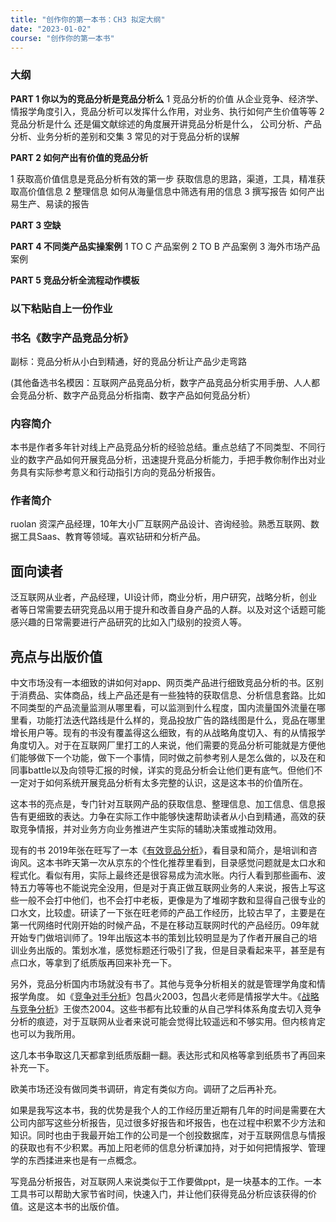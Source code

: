 ```yaml
---
title: "创作你的第一本书：CH3 拟定大纲"
date: "2023-01-02"
course: "创作你的第一本书"
---
```


### 大纲

**PART 1 你以为的竞品分析是竞品分析么**
1 竞品分析的价值
    从企业竞争、经济学、情报学角度引入，竞品分析可以发挥什么作用，对业务、执行如何产生价值等等
2 竞品分析是什么
    还是偏文献综述的角度展开讲竞品分析是什么，
    公司分析、产品分析、业务分析的差别和交集
3 常见的对于竞品分析的误解

**PART 2 如何产出有价值的竞品分析**

1 获取高价值信息是竞品分析有效的第一步
  获取信息的思路，渠道，工具，精准获取高价值信息
2 整理信息 如何从海量信息中筛选有用的信息
3 撰写报告 如何产出易生产、易读的报告

**PART 3 空缺**

**PART 4 不同类产品实操案例**
1 TO C 产品案例
2 TO B 产品案例
3 海外市场产品案例

**PART 5 竞品分析全流程动作模板**


### 以下粘贴自上一份作业

### 书名《数字产品竞品分析》
副标：竞品分析从小白到精通，好的竞品分析让产品少走弯路

(其他备选书名模因：互联网产品竞品分析，数字产品竞品分析实用手册、人人都会竞品分析、数字产品竞品分析指南、数字产品如何竞品分析）

### 内容简介

本书是作者多年针对线上产品竞品分析的经验总结。重点总结了不同类型、不同行业的数字产品如何开展竞品分析，迅速提升竞品分析能力，手把手教你制作出对业务具有实际参考意义和行动指引方向的竞品分析报告。

### 作者简介
ruolan 资深产品经理，10年大小厂互联网产品设计、咨询经验。熟悉互联网、数据工具Saas、教育等领域。喜欢钻研和分析产品。


## 面向读者
泛互联网从业者，产品经理，UI设计师，商业分析，用户研究，战略分析，创业者等日常需要去研究竞品以用于提升和改善自身产品的人群。以及对这个话题可能感兴趣的日常需要进行产品研究的比如入门级别的投资人等。

## 亮点与出版价值
中文市场没有一本细致的讲如何对app、网页类产品进行细致竞品分析的书。区别于消费品、实体商品，线上产品还是有一些独特的获取信息、分析信息套路。比如不同类型的产品流量监测从哪里看，可以监测到什么程度，国内流量国外流量在哪里看，功能打法迭代路线是什么样的，竞品投放广告的路线图是什么，竞品在哪里增长用户等。现有的书没有覆盖得这么细致，有的从战略角度切入、有的从情报学角度切入。对于在互联网厂里打工的人来说，他们需要的竞品分析可能就是方便他们能够做下一个功能，做下一个事情，同时做之前参考别人是怎么做的，以及在和同事battle以及向领导汇报的时候，详实的竞品分析会让他们更有底气。但他们不一定对于如何系统开展竞品分析有太多完整的认识，这是这本书的价值所在。

这本书的亮点是，专门针对互联网产品的获取信息、整理信息、加工信息、信息报告有更细致的表达。力争在实际工作中能够快速帮助读者从小白到精通，高效的获取竞争情报，并对业务方向业务推进产生实际的辅助决策或推动效用。

现有的书
2019年张在旺写了一本《[有效竞品分析](https://book.douban.com/subject/34852373/)》，看目录和简介，是培训和咨询风。这本书昨天第一次从京东的个性化推荐里看到，目录感觉问题就是太口水和程式化。看似有用，实际上最终还是很容易成为流水账。内行人看到那些画布、波特五力等等也不能说完全没用，但是对于真正做互联网业务的人来说，报告上写这些一般不会打中他们，也不会打中老板，更像是为了堆砌字数和显得自己很专业的口水文，比较虚。研读了一下张在旺老师的产品工作经历，比较古早了，主要是在第一代网络时代刚开始的时候产品，不是在移动互联网时代的产品经历。09年就开始专门做培训师了。19年出版这本书的策划比较明显是为了作者开展自己的培训业务出版的。策划水准，感觉标题还行吸引了我，但是目录看起来平，甚至是有点口水，等拿到了纸质版再回来补充一下。

另外，竞品分析国内市场就没有书了。其他与竞争分析相关的就是管理学角度和情报学角度。
如《[竞争对手分析](https://book.douban.com/subject/1084667/)》包昌火2003，包昌火老师是情报学大牛。《[战略与竞争分析](https://book.douban.com/subject/1181248/)》王俊杰2004。这些书都有比较重的从自己学科体系角度去切入竞争分析的痕迹，对于互联网从业者来说可能会觉得比较遥远和不够实用。但内核肯定也可以为我所用。

这几本书争取这几天都拿到纸质版翻一翻。表达形式和风格等拿到纸质书了再回来补充一下。

欧美市场还没有做同类书调研，肯定有类似方向。调研了之后再补充。

如果是我写这本书，我的优势是我个人的工作经历里近期有几年的时间是需要在大公司内部写这些分析报告，见过很多好报告和坏报告，也在过程中积累不少方法和知识。同时也由于我最开始工作的公司是一个创投数据库，对于互联网信息与情报的获取也有不少积累。再加上阳老师的信息分析课加持，对于如何把情报学、管理学的东西揉进来也是有一点概念。

写竞品分析报告，对互联网人来说类似于工作要做ppt，是一块基本的工作。一本工具书可以帮助大家节省时间，快速入门，并让他们获得竞品分析应该获得的价值。这是这本书的出版价值。